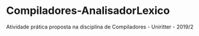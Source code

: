 # Compiladores-AnalisadorLexico
Atividade prática proposta na disciplina de Compiladores - Uniritter - 2019/2
